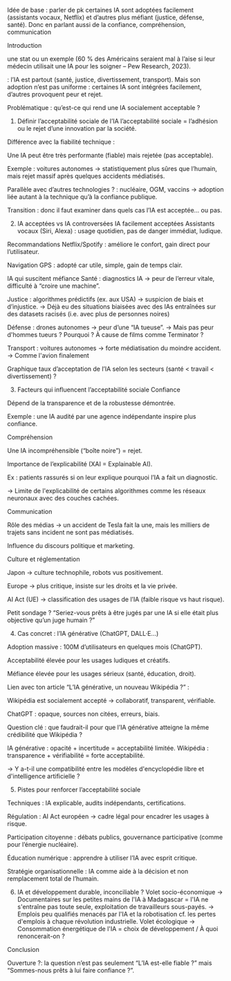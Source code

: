 Idée de base : parler de pk certaines IA sont adoptées facilement (assistants vocaux, Netflix) et d’autres plus méfiant (justice, défense, santé). 
Donc en parlant aussi de la confiance, compréhension, communication

Introduction 

une stat ou un exemple  (60 % des Américains seraient mal à l’aise si leur médecin utilisait une IA pour les soigner – Pew Research, 2023).

: l’IA est partout (santé, justice, divertissement, transport). Mais son adoption n’est pas uniforme : certaines IA sont intégrées facilement, d’autres provoquent peur et rejet.

Problématique : qu’est-ce qui rend une IA socialement acceptable ?


1. Définir l’acceptabilité sociale de l’IA 
 l’acceptabilité sociale = l’adhésion ou le rejet d’une innovation par la société.

Différence avec la fiabilité technique :

Une IA peut être très performante (fiable) mais rejetée (pas acceptable).

Exemple : voitures autonomes → statistiquement plus sûres que l’humain, mais rejet massif après quelques accidents médiatisés.

Parallèle avec d’autres technologies ? : nucléaire, OGM, vaccins → adoption liée autant à la technique qu’à la confiance publique.

Transition : donc il faut examiner dans quels cas l’IA est acceptée… ou pas.



2. IA acceptées vs IA controversées 
IA facilement acceptées
Assistants vocaux (Siri, Alexa) : usage quotidien, pas de danger immédiat, ludique.

Recommandations Netflix/Spotify : améliore le confort, gain direct pour l’utilisateur.

Navigation GPS : adopté car utile, simple, gain de temps clair.

IA qui suscitent méfiance
Santé : diagnostics IA → peur de l’erreur vitale, difficulté à “croire une machine”.

Justice : algorithmes prédictifs (ex. aux USA) → suspicion de biais et d’injustice.
-> Déjà eu des situations biaisées avec des IAs entraînées sur des datasets racisés (i.e. avec plus de personnes noires)

Défense : drones autonomes → peur d’une “IA tueuse”.
-> Mais pas peur d'hommes tueurs ? Pourquoi ? À cause de films comme Terminator ?

Transport : voitures autonomes → forte médiatisation du moindre accident.
-> Comme l'avion finalement

Graphique taux d’acceptation de l’IA selon les secteurs (santé < travail < divertissement) ?


3. Facteurs qui influencent l’acceptabilité sociale
Confiance

Dépend de la transparence et de la robustesse démontrée.

Exemple : une IA audité par une agence indépendante inspire plus confiance.

Compréhension

Une IA incompréhensible (“boîte noire”) = rejet.

Importance de l’explicabilité (XAI = Explainable AI).

Ex : patients rassurés si on leur explique pourquoi l’IA a fait un diagnostic.

-> Limite de l'explicabilité de certains algorithmes comme les réseaux neuronaux avec des couches cachées.

Communication

Rôle des médias → un accident de Tesla fait la une, mais les milliers de trajets sans incident ne sont pas médiatisés.

Influence du discours politique et marketing.

Culture et réglementation

Japon → culture technophile, robots vus positivement.

Europe → plus critique, insiste sur les droits et la vie privée.

AI Act (UE) → classification des usages de l’IA (faible risque vs haut risque).

Petit sondage ?  “Seriez-vous prêts à être jugés par une IA si elle était plus objective qu’un juge humain ?”


4. Cas concret : l’IA générative (ChatGPT, DALL·E…) 

Adoption massive : 100M d’utilisateurs en quelques mois (ChatGPT).

Acceptabilité élevée pour les usages ludiques et créatifs.

Méfiance élevée pour les usages sérieux (santé, éducation, droit).

Lien avec ton article “L’IA générative, un nouveau Wikipédia ?” :

Wikipédia est socialement accepté → collaboratif, transparent, vérifiable.

ChatGPT : opaque, sources non citées, erreurs, biais.

Question clé : que faudrait-il pour que l’IA générative atteigne la même crédibilité que Wikipédia ?

IA générative : opacité + incertitude = acceptabilité limitée.
Wikipédia : transparence + vérifiabilité = forte acceptabilité.

-> Y a-t-il une compatibilité entre les modèles d'encyclopédie libre et d'intelligence artificielle ?


5. Pistes pour renforcer l’acceptabilité sociale 

Techniques : IA explicable, audits indépendants, certifications.

Régulation : AI Act européen → cadre légal pour encadrer les usages à risque.

Participation citoyenne : débats publics, gouvernance participative (comme pour l’énergie nucléaire).

Éducation numérique : apprendre à utiliser l’IA avec esprit critique.

Stratégie organisationnelle : IA comme aide à la décision et non remplacement total de l’humain.


6. IA et développement durable, inconciliable ?
Volet socio-économique
-> Documentaires sur les petites mains de l'IA à Madagascar = l'IA ne s'entraîne pas toute seule, exploitation de travailleurs
sous-payés.
-> Emplois peu qualifiés menacés par l'IA et la robotisation cf. les pertes d'emplois à chaque révolution industrielle.
Volet écologique
-> Consommation énergétique de l'IA = choix de développement / À quoi renoncerait-on ?


Conclusion

Ouverture ?: la question n’est pas seulement “L’IA est-elle fiable ?” mais “Sommes-nous prêts à lui faire confiance ?”.
